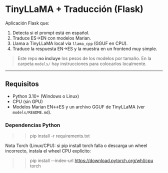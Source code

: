 # TinyLLaMA + Traducción (Flask)

Aplicación Flask que:
1) Detecta si el prompt está en español.
2) Traduce ES→EN con modelos Marian.
3) Llama a TinyLLaMA local vía `llama_cpp` (GGUF en CPU).
4) Traduce la respuesta EN→ES y la muestra en un frontend muy simple.

> Este repo **no incluye** los pesos de los modelos por tamaño. En la carpeta `models/` hay instrucciones para colocarlos localmente.

---

## Requisitos

- Python 3.10+ (Windows o Linux)
- CPU (sin GPU)
- Modelos Marian EN↔ES y un archivo GGUF de TinyLLaMA (ver `models/README.md`).

### Dependencias Python


>> pip install -r requirements.txt


Nota Torch (Linux/CPU): si pip install torch falla o descarga un wheel incorrecto, instala el wheel CPU explícito:
>> pip install --index-url https://download.pytorch.org/whl/cpu torch
